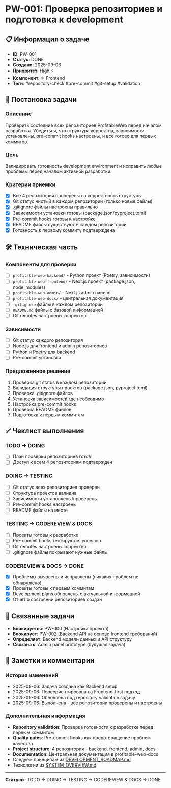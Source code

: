 # PW-001: Проверка репозиториев и подготовка к development

## 📋 Информация о задаче

- **ID**: PW-001
- **Статус**: DONE
- **Создано**: 2025-09-06
- **Приоритет**: High ⚡
- **Компонент**: ⚛️ Frontend
- **Теги**: #repository-check #pre-commit #git-setup #validation

## 🎯 Постановка задачи

### Описание
Проверить состояние всех репозиториев ProfitableWeb перед началом разработки. Убедиться, что структура корректна, зависимости установлены, pre-commit hooks настроены, и все готово для первых коммитов.

### Цель
Валидировать готовность development environment и исправить любые проблемы перед началом активной разработки.

### Критерии приемки
- [x] Все 4 репозитория проверены на корректность структуры
- [x] Git статус чистый в каждом репозитории (только новые файлы)
- [x] .gitignore файлы настроены правильно
- [x] Зависимости установки готовы (package.json/pyproject.toml)
- [x] Pre-commit hooks готовы к настройке
- [x] README файлы существуют в каждом репозитории
- [x] Готовность к первому коммиту подтверждена

## 🛠️ Техническая часть

### Компоненты для проверки
- [ ] `profitable-web-backend/` - Python проект (Poetry, зависимости)
- [ ] `profitable-web-frontend/` - Next.js проект (package.json, node_modules)
- [ ] `profitable-web-admin/` - Next.js admin панель
- [ ] `profitable-web-docs/` - центральная документация
- [ ] `.gitignore` файлы в каждом репозитории
- [ ] `README.md` файлы с базовой информацией
- [ ] Git remotes настроены корректно

### Зависимости
- [ ] Git статус каждого репозитория
- [ ] Node.js для frontend и admin репозиториев
- [ ] Python и Poetry для backend
- [ ] Pre-commit установка

### Предложенное решение
1. Проверка git status в каждом репозитории
2. Валидация структуры проектов (package.json, pyproject.toml)
3. Проверка .gitignore файлов
4. Установка зависимостей где необходимо
5. Настройка pre-commit hooks
6. Проверка README файлов
7. Подготовка к первым коммитам

## ✅ Чеклист выполнения

### TODO → DOING
- [ ] План проверки репозиториев готов
- [ ] Доступ к всем 4 репозиториям подтвержден

### DOING → TESTING
- [ ] Git статус всех репозиториев проверен
- [ ] Структура проектов валидна
- [ ] Зависимости установлены/проверены
- [ ] Pre-commit hooks настроены
- [ ] README файлы на месте

### TESTING → CODEREVIEW & DOCS
- [ ] Проекты готовы к разработке
- [ ] Pre-commit hooks тестируются успешно
- [ ] Git remotes настроены корректно
- [ ] .gitignore файлы покрывают нужные файлы

### CODEREVIEW & DOCS → DONE
- [x] Проблемы выявлены и исправлены (никаких проблем не обнаружено)
- [x] Проекты готовы к первым коммитам
- [x] Development plans обновлены с актуальной информацией
- [x] Отчет о состоянии репозиториев создан

## 🔗 Связанные задачи

- **Блокируется**: PW-000 (Настройка проекта)
- **Блокирует**: PW-002 (Backend API на основе frontend требований)
- **Определяет**: Backend модели данных и API структуру
- **Связана с**: Admin panel prototype (будущая задача)

## 📝 Заметки и комментарии

### История изменений
- 2025-09-06: Задача создана как Backend setup
- 2025-09-06: Переориентирована на Frontend-first подход
- 2025-09-06: Обновлена под repository validation задачу
- 2025-09-06: Выполнена - все репозитории проверены и настроены

### Дополнительная информация
- **Repository validation**: Проверка готовности к разработке перед первым коммитом
- **Quality gates**: Pre-commit hooks как предотвращение проблем качества
- **Project structure**: 4 репозитория - backend, frontend, admin, docs
- **Documentation**: Центральная документация в profitable-web-docs
- Следуем принципам из [DEVELOPMENT_ROADMAP.md](../../DEVELOPMENT_ROADMAP.md)
- Технологии из [SYSTEM_OVERVIEW.md](../../architecture/SYSTEM_OVERVIEW.md)

---

**Статусы**: TODO → DOING → TESTING → CODEREVIEW & DOCS → DONE